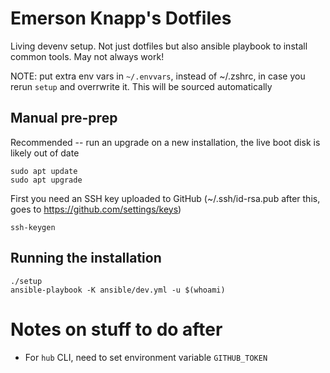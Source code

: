 # Emerson Knapp's Dotfiles

Living devenv setup. Not just dotfiles but also ansible playbook to install common tools. May not always work!

NOTE: put extra env vars in `~/.envvars`, instead of ~/.zshrc, in case you rerun `setup` and overrwrite it. This will be sourced automatically

## Manual pre-prep

Recommended -- run an upgrade on a new installation, the live boot disk is likely out of date

```
sudo apt update
sudo apt upgrade
```

First you need an SSH key uploaded to GitHub (~/.ssh/id-rsa.pub after this, goes to https://github.com/settings/keys)

```
ssh-keygen
```

## Running the installation

```
./setup
ansible-playbook -K ansible/dev.yml -u $(whoami)
```

# Notes on stuff to do after

* For `hub` CLI, need to set environment variable `GITHUB_TOKEN`
